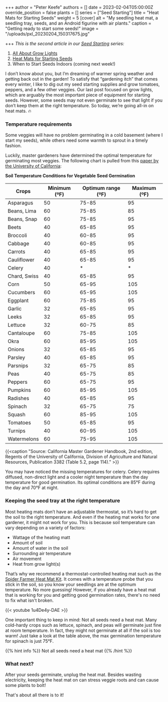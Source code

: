 +++
author = "Peter Keefe"
authors = []
date = 2023-02-04T05:00:00Z
override_position = false
plants = []
series = ["Seed Starting"]
title = "Heat Mats for Starting Seeds"
weight = 5
[cover]
alt = "My seedling heat mat, a seedling tray, seeds, and an Android figurine with air plants."
caption = "Getting ready to start some seeds!"
image = "/uploads/pxl_20230204_150317675.jpg"

+++
_This is the second article in our_ [_Seed Starting_](../../series/seed-starting/) _series:_

1. [All About Grow Lights](../grow-lights)
2. [Heat Mats for Starting Seeds](../heat-mats)
3. When to Start Seeds Indoors (coming next week!)

I don’t know about you, but I’m dreaming of warmer spring weather and getting back out in the garden! To satisfy that “gardening itch” that comes every winter, I like to dig out my seed starting supplies and grow tomatoes, peppers, and a few other veggies. Our last post focused on grow lights, which are arguably the most important piece of equipment for starting seeds. However, some seeds may not even germinate to see that light if you don’t keep them at the right temperature. So today, we’re going all-in on heat mats. 🔥

### Temperature requirements

Some veggies will have no problem germinating in a cold basement (where I start my seeds), while others need some warmth to sprout in a timely fashion.

Luckily, master gardeners have determined the optimal temperature for germinating most veggies. The following chart is pulled from this [paper by the University of California](https://sacmg.ucanr.edu/files/164220.pdf):

**Soil Temperature Conditions for Vegetable Seed Germination**

| Crops          | Minimum (ºF)  | Optimum range (ºF) | Maximum (ºF) |
|----------------|---------------|--------------------|--------------|
| Asparagus      | 50            | 75-85              | 95           |
| Beans, Lima    | 60            | 75-85              | 85           |
| Beans, Snap    | 60            | 75-85              | 95           |
| Beets          | 40            | 65-85              | 95           |
| Broccoli       | 40            | 60-85              | 95           |
| Cabbage        | 40            | 60-85              | 95           |
| Carrots        | 40            | 65-85              | 95           |
| Cauliflower    | 40            | 65-85              | 95           |
| Celery         | 40            | *                  | *            |
| Chard, Swiss   | 40            | 65-85              | 95           |
| Corn           | 50            | 65-95              | 105          |
| Cucumbers      | 60            | 65-95              | 105          |
| Eggplant       | 60            | 75-85              | 95           |
| Garlic         | 32            | 65-85              | 95           |
| Leeks          | 32            | 65-85              | 95           |
| Lettuce        | 32            | 60-75              | 85           |
| Cantaloupe     | 60            | 75-85              | 105          |
| Okra           | 60            | 85-95              | 105          |
| Onions         | 32            | 65-85              | 95           |
| Parsley        | 40            | 65-85              | 95           |
| Parsnips       | 32            | 65-75              | 85           |
| Peas           | 40            | 65-75              | 85           |
| Peppers        | 60            | 65-75              | 95           |
| Pumpkins       | 60            | 85-95              | 105          |
| Radishes       | 40            | 65-85              | 95           |
| Spinach        | 32            | 65-75              | 75           |
| Squash         | 60            | 85-95              | 105          |
| Tomatoes       | 50            | 65-85              | 95           |
| Turnips        | 40            | 60-95              | 105          |
| Watermelons    | 60            | 75-95              | 105          |

{{<caption "Source: California Master Gardener Handbook, 2nd edition, Regents of the University of California, Division of Agriculture and Natural Resources, Publication 3382 (Table 5.2, page 114)." >}}

You may have noticed the missing temperatures for celery. Celery requires diffused, non-direct light and a cooler night temperature than the day temperature for good germination. Its optimal conditions are 85°F during the day and 70°F at night.

### Keeping the seed tray at the right temperature

Most heating mats don’t have an adjustable thermostat, so it’s hard to get the soil to the right temperature. And even if the heating mat works for one gardener, it might not work for you. This is because soil temperature can vary depending on a variety of factors:

* Wattage of the heating matt
* Amount of soil
* Amount of water in the soil
* Surrounding air temperature
* Air movement
* Heat from grow light(s)

That’s why we recommend a thermostat-controlled heating mat such as the [Spider Farmer Heat Mat Kit](https://www.amazon.com/Spider-Farmer-Thermostat-Controller-Germination/dp/B09DPKXRRD). It comes with a temperature probe that you stick in the soil, so you know your seedlings are at the optimum temperature. No more guessing! However, if you already have a heat mat that is working for you and getting good germination rates, there's no need to fix what isn't broken.

{{< youtube 1u4De4y-DAE >}}

One important thing to keep in mind: Not all seeds need a heat mat. Many cold-hardy crops such as lettuce, spinach, and peas will germinate just fine at room temperature. In fact, they might not germinate at all if the soil is too warm! Just take a look at the table above, the max germination temperature for spinach is just 75°F.

{{% hint info %}}
Not all seeds need a heat mat
{{% /hint %}}

### What next?

After your seeds germinate, unplug the heat mat. Besides wasting electricity, keeping the heat mat on can stress veggie roots and can cause some plants to bolt!

That's about all there is to it!
